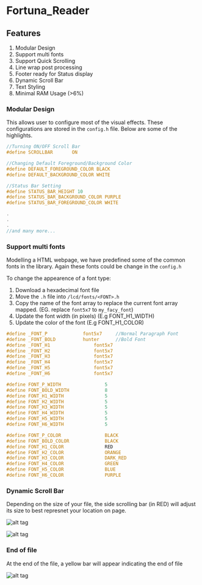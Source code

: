 # Fortuna_Reader


## Features

1. Modular Design
2. Support multi fonts
3. Support Quick Scrolling
4. Line wrap post processing
5. Footer ready for Status display
6. Dynamic Scroll Bar
7. Text Styling
8. Minimal RAM Usage (>6%)

### Modular Design 

This allows user to configure most of the visual effects. These configurations are stored in the `config.h` file. Below are some of the highlights.

```C
//Turning ON/OFF Scroll Bar
#define SCROLLBAR 		ON

//Changing Default Foreground/Background Color
#define DEFAULT_FOREGROUND_COLOR BLACK
#define DEFAULT_BACKGROUND_COLOR WHITE

//Status Bar Setting
#define STATUS_BAR_HEIGHT 10
#define STATUS_BAR_BACKGROUND_COLOR PURPLE
#define STATUS_BAR_FOREGROUND_COLOR WHITE

.
.
.
//and many more...
```

### Support multi fonts

Modelling a HTML webpage, we have predefined some of the common fonts in the library. Again these fonts could be change in the `config.h`

To change the appearence of a font type:

1. Download a hexadecimal font file
2. Move the `.h` file into `/lcd/fonts/<FONT>.h`
3. Copy the name of the font array to replace the current font array mapped. (EG. replace `font5x7` to `my_facy_font`)
4. Update the font width (in pixels) (E.g FONT_H1_WIDTH)
5. Update the color of the font (E.g FONT_H1_COLOR)

```C
#define _FONT_P				font5x7		//Normal Paragraph Font
#define _FONT_BOLD			hunter		//Bold Font
#define _FONT_H1				font5x7
#define _FONT_H2				font5x7
#define _FONT_H3				font5x7
#define _FONT_H4				font5x7
#define _FONT_H5				font5x7
#define _FONT_H6				font5x7

#define FONT_P_WIDTH				5
#define FONT_BOLD_WIDTH				8
#define FONT_H1_WIDTH				5
#define FONT_H2_WIDTH				5
#define FONT_H3_WIDTH				5
#define FONT_H4_WIDTH				5
#define FONT_H5_WIDTH				5
#define FONT_H6_WIDTH				5

#define FONT_P_COLOR				BLACK
#define FONT_BOLD_COLOR				BLACK
#define FONT_H1_COLOR				RED
#define FONT_H2_COLOR				ORANGE
#define FONT_H3_COLOR				DARK_RED
#define FONT_H4_COLOR				GREEN
#define FONT_H5_COLOR				BLUE
#define FONT_H6_COLOR				PURPLE
```

### Dynamic Scroll Bar
	
Depending on the size of your file, the side scrolling bar (in RED) will adjust its size to best represnet your location on page.

![alt tag](https://raw.githubusercontent.com/ivanplex/Fortuna_Reader/master/screen_shot/SMALL_PAGE.jpg)

![alt tag](https://raw.githubusercontent.com/ivanplex/Fortuna_Reader/master/screen_shot/LARGE_PAGE.jpg)


### End of file

At the end of the file, a yellow bar will appear indicating the end of file

![alt tag](https://raw.githubusercontent.com/ivanplex/Fortuna_Reader/master/screen_shot/END_OF_FILE.jpg)